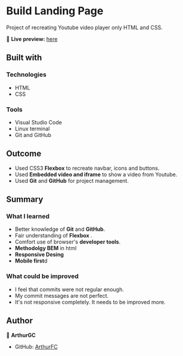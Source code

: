 # Build Landing Page

Project of recreating Youtube video player only HTML and CSS.

🔗 **Live preview:** [here](https://arthurgc.github.io/Landing-Page-2.0/)

## Built with

### Technologies

* HTML
* CSS

### Tools

* Visual Studio Code
* Linux terminal
* Git and GitHub

## Outcome

* Used CSS3 **Flexbox** to recreate navbar, icons and buttons.
* Used **Embedded video and iframe** to show a video from Youtube.
* Used **Git** and **GitHub** for project management.

## Summary

### What I learned

* Better knowledge of **Git** and **GitHub**.
* Fair understanding of **Flexbox** .
* Comfort use of browser's **developer tools**.
* **Methodolgy BEM** in html
* **Responsive Desing**
* **Mobile first**d

### What could be improved

* I feel that commits were not regular enough.
* My commit messages are not perfect.
* It's not responsive completely. It needs to be improved more.

## Author

👤 **ArthurGC**
* GitHub: [ArthurFC](https://github.com/ArthurGC)
